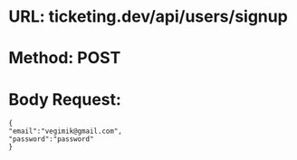 # URL: ticketing.dev/api/users/signup
# Method: POST
# Body Request:
    {
    "email":"vegimik@gmail.com",
    "password":"password"
    }